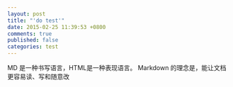```yaml
---
layout: post
title: "'do test'"
date: 2015-02-25 11:39:53 +0800
comments: true
published: false
categories: test
---
```


MD 是一种书写语言，HTML是一种表现语言。
Markdown 的理念是，能让文档更容易读、写和随意改
